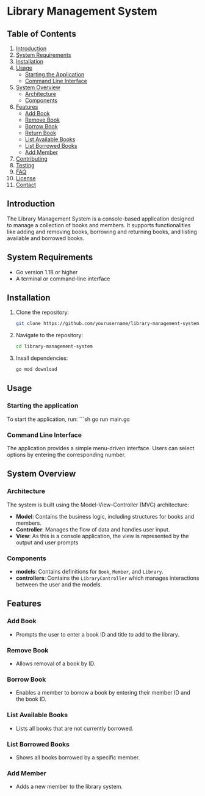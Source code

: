 # Library Management System

## Table of Contents
1. [Introduction](#introduction)
2. [System Requirements](#system-requirements)
3. [Installation](#installation)
4. [Usage](#usage)
   - [Starting the Application](#starting-the-application)
   - [Command Line Interface](#command-line-interface)
5. [System Overview](#system-overview)
   - [Architecture](#architecture)
   - [Components](#components)
6. [Features](#features)
   - [Add Book](#add-book)
   - [Remove Book](#remove-book)
   - [Borrow Book](#borrow-book)
   - [Return Book](#return-book)
   - [List Available Books](#list-available-books)
   - [List Borrowed Books](#list-borrowed-books)
   - [Add Member](#add-member)
7. [Contributing](#contributing)
8. [Testing](#testing)
9. [FAQ](#faq)
10. [License](#license)
11. [Contact](#contact)

## Introduction
The Library Management System is a console-based application designed to manage a collection of books and members. It supports functionalities like adding and removing books, borrowing and returning books, and listing available and borrowed books.

## System Requirements
- Go version 1.18 or higher
- A terminal or command-line interface

## Installation
1. Clone the repository:
   ```sh
   git clone https://github.com/yourusername/library-management-system.git
2. Navigate to the repository:
    ```sh
    cd library-management-system
3. Insall dependencies:
    ```sh
    go mod download

## Usage
### Starting the application
To start the application, run:
    ```sh
    go run main.go

### Command Line Interface
The application provides a simple menu-driven interface. Users can select options by entering the corresponding number.

## System Overview
### Architecture
The system is built using the Model-View-Controller (MVC) architecture:
- **Model**: Contains the business logic, including structures for books and members.
- **Controller**: Manages the flow of data and handles user input.
- **View**: As this is a console application, the view is represented by the output and user prompts

### Components
- **models**: Contains definitions for `Book`, `Member`, and `Library`.
- **controllers**: Contains the `LibraryController` which manages interactions between the user and the models.

## Features
### Add Book
- Prompts the user to enter a book ID and title to add to the library.
### Remove Book
- Allows removal of a book by ID.
### Borrow Book
- Enables a member to borrow a book by entering their member ID and the book ID.
### List Available Books
- Lists all books that are not currently borrowed.
### List Borrowed Books
- Shows all books borrowed by a specific member.
### Add Member
- Adds a new member to the library system.

